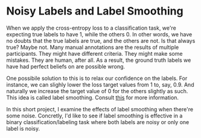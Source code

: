 # Noisy Labels and Label Smoothing

When we apply the cross-entropy loss to a classification task, we're expecting true labels to have 1, while the others 0. In other words, we have no doubts that the true labels are true, and the others are not. Is that always true? Maybe not. Many manual annotations are the results of multiple participants. They might have different criteria. They might make some mistakes. They are human, after all. As a result, the ground truth labels we have had perfect beliefs on are possible wrong.

One possibile solution to this is to relax our confidence on the labels. For instance, we can slighly lower the loss target values from 1 to, say, 0.9. And naturally we increase the target value of 0 for the others slightly as such. This idea is called label smoothing. Consult [this](https://arxiv.org/abs/1512.00567) for more information.

In this short project, I examine the effects of label smoothing when there're some noise. Concretly, I'd like to see if label smoothing is effective in a binary classification/labeling task where both labels are noisy or only one label is noisy.
